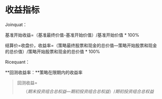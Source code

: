 # 收益指标

Joinquat：

基准开始收益=（基准最终价值-基准开始价值）/基准开始价值 \* 100%

结算价=收盘价，收益率=（策略最终股票和现金的总价值—策略开始股票和现金的总价值）/策略开始股票和现金的总价值 \* 100%



Ricequant：

**回测收益率：**策略在限期内的收益率

> 回测收益=$$（期末投资组合总权益 — 期初投资组合总权益）/期初投资组合总权益$$



